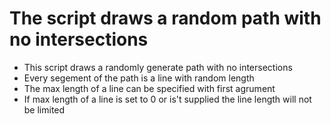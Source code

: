 # The script draws a random path with no intersections

- This script draws a randomly generate path with no intersections
- Every segement of the path is a line with random length
- The max length of a line can be specified with first agrument
- If max length of a line is set to 0 or is't supplied the line length will not be limited
